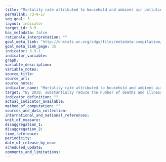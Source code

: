 ```yaml
---
title: "Mortality rate attributed to household and ambient air pollution"
permalink: /3-9-1/
sdg_goal: 3
layout: indicator
target_id: 3.9
has_metadata: false
rationale_interpretation: ""
goal_meta_link: "http://unstats.un.org/sdgs/files/metadata-compilation/Metadata-Goal-3.pdf"
goal_meta_link_page: 35
indicator: 3.9.1
indicator_variable: 
graph: 
variable_description: 
variable_notes: 
source_title: 
source_url: 
source_notes: 
indicator_name: "Mortality rate attributed to household and ambient air pollution"
target: "By 2030, substantially reduce the number of deaths and illnesses from hazardous chemicals and air, water and soil pollution and contamination."
indicator_definition: ""
actual_indicator_available: 
method_of_computation: ""
sources_and_data_collection: 
international_and_national_references: 
unit_of_measure: 
disaggregation_1: 
disaggregation_2: 
time_reference: 
periodicity: 
date_of_release_by_nso: 
scheduled_update: 
comments_and_limitations: 
---
```


